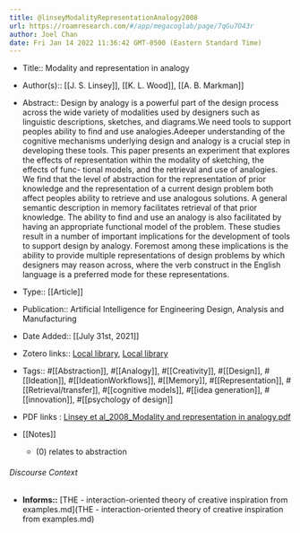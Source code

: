 ```yaml
---
title: @linseyModalityRepresentationAnalogy2008
url: https://roamresearch.com/#/app/megacoglab/page/7qGu7O43r
author: Joel Chan
date: Fri Jan 14 2022 11:36:42 GMT-0500 (Eastern Standard Time)
---
```


- Title:: Modality and representation in analogy
- Author(s):: [[J. S. Linsey]], [[K. L. Wood]], [[A. B. Markman]]
- Abstract:: Design by analogy is a powerful part of the design process across the wide variety of modalities used by designers such as linguistic descriptions, sketches, and diagrams.We need tools to support peoples ability to find and use analogies.Adeeper understanding of the cognitive mechanisms underlying design and analogy is a crucial step in developing these tools. This paper presents an experiment that explores the effects of representation within the modality of sketching, the effects of func- tional models, and the retrieval and use of analogies. We find that the level of abstraction for the representation of prior knowledge and the representation of a current design problem both affect peoples ability to retrieve and use analogous solutions. A general semantic description in memory facilitates retrieval of that prior knowledge. The ability to find and use an analogy is also facilitated by having an appropriate functional model of the problem. These studies result in a number of important implications for the development of tools to support design by analogy. Foremost among these implications is the ability to provide multiple representations of design problems by which designers may reason across, where the verb construct in the English language is a preferred mode for these representations.
- Type:: [[Article]]
- Publication:: Artificial Intelligence for Engineering Design, Analysis and Manufacturing
- Date Added:: [[July 31st, 2021]]
- Zotero links:: [Local library](zotero://select/groups/2451508/items/L9JCCYB9), [Local library](https://www.zotero.org/groups/2451508/items/L9JCCYB9)
- Tags:: #[[Abstraction]], #[[Analogy]], #[[Creativity]], #[[Design]], #[[Ideation]], #[[IdeationWorkflows]], #[[Memory]], #[[Representation]], #[[Retrieval/transfer]], #[[cognitive models]], #[[idea generation]], #[[innovation]], #[[psychology of design]]
- PDF links : [Linsey et al_2008_Modality and representation in analogy.pdf](zotero://open-pdf/groups/2451508/items/CDWMJKUH)
- [[Notes]]

    - (0) relates to abstraction

###### Discourse Context

- **Informs::** [THE - interaction-oriented theory of creative inspiration from examples.md](THE - interaction-oriented theory of creative inspiration from examples.md)
